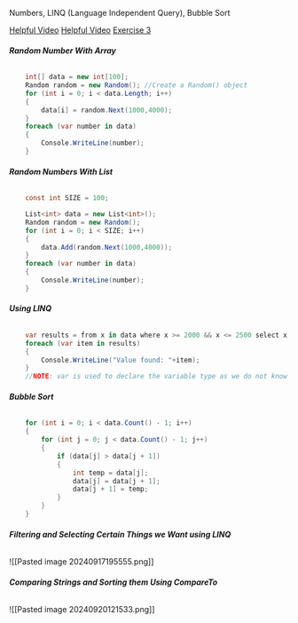 Numbers,
LINQ (Language Independent Query),
Bubble Sort

[Helpful Video](https://mycanvas.mohawkcollege.ca/courses/107650/files/20334825?module_item_id=5684080)
[Helpful Video](https://mycanvas.mohawkcollege.ca/courses/107650/files/20334824?module_item_id=5684081)
[Exercise 3](https://mycanvas.mohawkcollege.ca/courses/107650/pages/w03-exercise?module_item_id=5684082)
###### **Random Number With Array**
```cs
	int[] data = new int[100];
	Random random = new Random(); //Create a Random() object
	for (int i = 0; i < data.Length; i++)
	{
		data[i] = random.Next(1000,4000); 									//.Next() takes two params. Min value is inlcusive and Max value is exclusive
	}
	foreach (var number in data)
	{
		Console.WriteLine(number);
	}
```

###### **Random Numbers With List**
```cs
	const int SIZE = 100;

	List<int> data = new List<int>();   
	Random random = new Random();
	for (int i = 0; i < SIZE; i++)
	{
		data.Add(random.Next(1000,4000));
	}
	foreach (var number in data)
	{
		Console.WriteLine(number);
	}
```

###### **Using LINQ**
```cs
	var results = from x in data where x >= 2000 && x <= 2500 select x;
	foreach (var item in results)
	{
		Console.WriteLine("Value found: "+item);
	}
	//NOTE: var is used to declare the variable type as we do not know what data we will get back! VAR is a runtime data type. Dynamically Typed Keyword
```

###### **Bubble Sort**
```cs
	for (int i = 0; i < data.Count() - 1; i++)
	{
		for (int j = 0; j < data.Count() - 1; j++)
		{
			if (data[j] > data[j + 1])
			{
				int temp = data[j];
				data[j] = data[j + 1];
				data[j + 1] = temp;
			}
		}
	}
```

###### **Filtering and Selecting Certain Things we Want using LINQ**
![[Pasted image 20240917195555.png]]

###### **Comparing Strings and Sorting them Using CompareTo**
![[Pasted image 20240920121533.png]]

